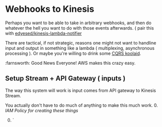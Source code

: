 # Webhooks to Kinesis
Perhaps you want to be able to take in arbitrary webhooks, and then do whatever
the hell you want to do with those events afterwards. ( pair this with [edyesed/kinesis-lambda-notifier](github.com/edyesed/kinesis-lambda-notifier)

There are tactical, if not strategic, reasons one might not want to handline input and output in something like a lambda ( multiplexing, asynchronous processing ). Or maybe you're willing to drink some [CQRS koolaid](http://www.confluent.io/blog/event-sourcing-cqrs-stream-processing-apache-kafka-whats-connection/).

:farnsworth: Good News Everyone! AWS makes this crazy easy. 

## Setup Stream + API Gateway ( inputs )
The way this system will work is input comes from API gateway to Kinesis Stream.

You actually don't have to do much of anything to make this much work.
0. *IAM Policy for creating these things*

0. `
